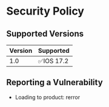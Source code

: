 # Security Policy

## Supported Versions


| Version | Supported          |
| ------- | ------------------ |
| 1.0   | :white_check_mark:IOS 17.2 |


## Reporting a Vulnerability

- Loading to product: rerror
